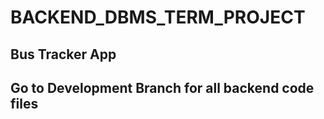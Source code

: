# BACKEND_DBMS_TERM_PROJECT
## Bus Tracker App

## Go to Development Branch for all backend code files
